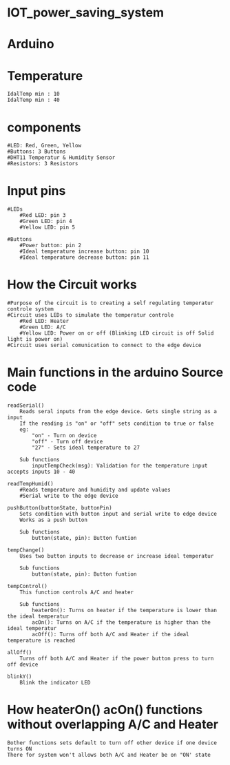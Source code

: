 # IOT_power_saving_system

# Arduino

# Temperature
    IdalTemp min : 10
    IdalTemp min : 40

# components
    #LED: Red, Green, Yellow
    #Buttons: 3 Buttons
    #DHT11 Temperatur & Humidity Sensor
    #Resistors: 3 Resistors

# Input pins

    #LEDs
        #Red LED: pin 3
        #Green LED: pin 4
        #Yellow LED: pin 5
    
    #Buttons
        #Power button: pin 2
        #Ideal temperature increase button: pin 10
        #Ideal temperature decrease button: pin 11

# How the Circuit works
    #Purpose of the circuit is to creating a self regulating temperatur controle system
    #Circuit uses LEDs to simulate the temperatur controle
        #Red LED: Heater
        #Green LED: A/C
        #Yellow LED: Power on or off (Blinking LED circuit is off Solid light is power on)
    #Circuit uses serial comunication to connect to the edge device

# Main functions in the arduino Source code
    readSerial()
        Reads seral inputs from the edge device. Gets single string as a input
        If the reading is "on" or "off" sets condition to true or false
        eg:
            "on" - Turn on device
            "off" - Turn off device
            "27" - Sets ideal temperature to 27

        Sub functions
            inputTempCheck(msg): Validation for the temperature input accepts inputs 10 - 40

    readTempHumid()
        #Reads temperature and humidity and update values
        #Serial write to the edge device

    pushButton(buttonState, buttonPin)
        Sets condition with button input and serial write to edge device
        Works as a push button

        Sub functions
            button(state, pin): Button funtion

    tempChange()
        Uses two button inputs to decrease or increase ideal temperatur

        Sub functions
            button(state, pin): Button funtion

    tempControl()
        This function controls A/C and heater

        Sub functions
            heaterOn(): Turns on heater if the temperature is lower than the ideal temperatur
            acOn(): Turns on A/C if the temperature is higher than the ideal temperatur
            acOff(): Turns off both A/C and Heater if the ideal temperature is reached

    allOff()
        Turns off both A/C and Heater if the power button press to turn off device

    blinkY()
        Blink the indicator LED

# How heaterOn() acOn() functions without overlapping A/C and Heater
    Bother functions sets default to turn off other device if one device turns ON
    There for system won't allows both A/C and Heater be on "ON' state
